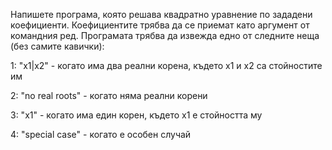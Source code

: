Напишете програма, която решава квадратно уравнение по зададени коефициенти. 
Коефициентите трябва да се приемат като аргумент от командния ред. 
Програмата трябва да извежда едно от следните неща (без самите кавички):

1: "x1|x2" - когато има два реални корена, където x1 и x2 са стойностите им 

2: "no real roots" - когато няма реални корени

3: "x1" - когато има един корен, където x1 е стойността му 

4: "special case" - когато е особен случай
